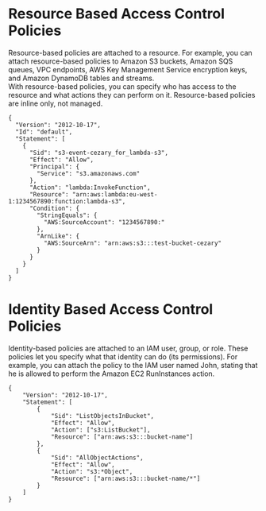 # Resource Based Access Control Policies
Resource-based policies are attached to a resource. For example, you can attach resource-based policies to Amazon S3 buckets, Amazon SQS queues, VPC endpoints, AWS Key Management Service encryption keys, and Amazon DynamoDB tables and streams.  
With resource-based policies, you can specify who has access to the resource and what actions they can perform on it. Resource-based policies are inline only, not managed.
```
{
  "Version": "2012-10-17",
  "Id": "default",
  "Statement": [
    {
      "Sid": "s3-event-cezary_for_lambda-s3",
      "Effect": "Allow",
      "Principal": {
        "Service": "s3.amazonaws.com"
      },
      "Action": "lambda:InvokeFunction",
      "Resource": "arn:aws:lambda:eu-west-1:1234567890:function:lambda-s3",
      "Condition": {
        "StringEquals": {
          "AWS:SourceAccount": "1234567890:"
        },
        "ArnLike": {
          "AWS:SourceArn": "arn:aws:s3:::test-bucket-cezary"
        }
      }
    }
  ]
}
```
# Identity Based Access Control Policies
Identity-based policies are attached to an IAM user, group, or role. These policies let you specify what that identity can do (its permissions). For example, you can attach the policy to the IAM user named John, stating that he is allowed to perform the Amazon EC2 RunInstances action.
```
{
    "Version": "2012-10-17",
    "Statement": [
        {
            "Sid": "ListObjectsInBucket",
            "Effect": "Allow",
            "Action": ["s3:ListBucket"],
            "Resource": ["arn:aws:s3:::bucket-name"]
        },
        {
            "Sid": "AllObjectActions",
            "Effect": "Allow",
            "Action": "s3:*Object",
            "Resource": ["arn:aws:s3:::bucket-name/*"]
        }
    ]
}
```
